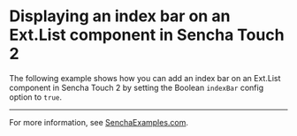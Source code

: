 # Displaying an index bar on an Ext.List component in Sencha Touch 2 #

The following example shows how you can add an index bar on an Ext.List component in Sencha Touch 2 by setting the Boolean `indexBar` config option to `true`.

---

For more information, see [SenchaExamples.com]().